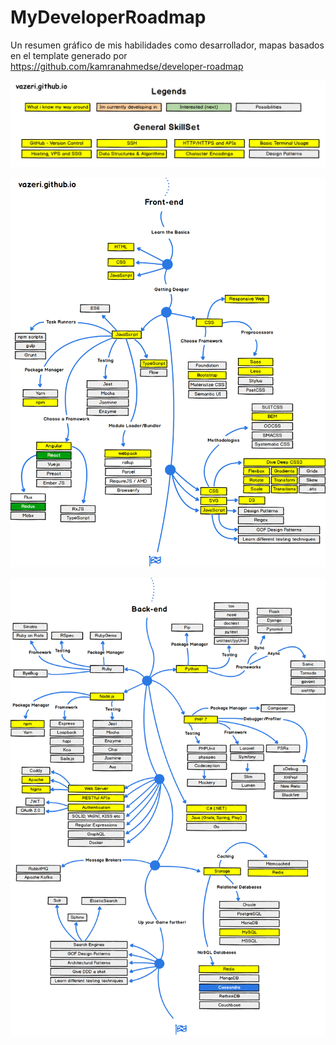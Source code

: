 # MyDeveloperRoadmap
Un resumen gráfico de mis habilidades como desarrollador, mapas basados en el template generado por https://github.com/kamranahmedse/developer-roadmap


![alt text](https://github.com/vazeri/MyDeveloperRoadmap/blob/master/leyenda.jpg)


![alt text](https://github.com/vazeri/MyDeveloperRoadmap/blob/master/frontend.png)



![alt text](https://github.com/vazeri/MyDeveloperRoadmap/blob/master/backend.png)
